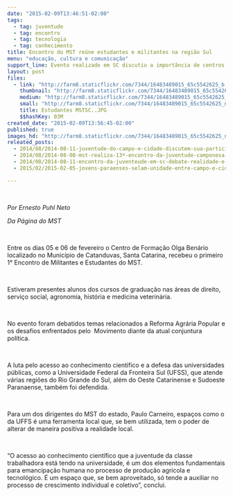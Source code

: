 ```yaml
---
date: "2015-02-09T13:46:51-02:00"
tags:
  - tag: juventude
  - tag: encontro
  - tag: tecnologia
  - tag: conhecimento
title: Encontro do MST reúne estudantes e militantes na região Sul
menu: "educação, cultura e comunicação"
support_line: Evento realizado em SC discutiu a importância de centros formativos e tecnológicos na região.
layout: post
files:
  - link: "http://farm8.staticflickr.com/7344/16483489015_65c5542625_b.jpg"
    thumbnail: "http://farm8.staticflickr.com/7344/16483489015_65c5542625_t.jpg"
    medium: "http://farm8.staticflickr.com/7344/16483489015_65c5542625_z.jpg"
    small: "http://farm8.staticflickr.com/7344/16483489015_65c5542625_n.jpg"
    title: Estudantes MSTSC..JPG
    $$hashKey: 03M
created_date: "2015-02-09T13:56:45-02:00"
published: true
images_hd: "http://farm8.staticflickr.com/7344/16483489015_65c5542625_n.jpg"
releated_posts:
  - 2014/08/2014-08-11-juventude-do-campo-e-cidade-discutem-sua-participacao-nas-lutas-populares.md
  - 2014/08/2014-08-08-mst-realiza-13º-encontro-da-juventude-camponesa-do-ceara.md
  - 2014/08/2014-08-11-encontro-da-juventeude-em-sc-debate-realidade-e-luta-do-campo.md
  - 2015/02/2015-02-05-jovens-paraenses-selam-unidade-entre-campo-e-cidade.md

---
```

<p>&nbsp;</p>

<p><em>Por Ernesto Puhl Neto</em></p>

<p><em>Da P&aacute;gina do MST</em></p>

<p>&nbsp;</p>

<p>Entre os dias 05 e 06 de fevereiro o Centro de Forma&ccedil;&atilde;o Olga Ben&aacute;rio localizado no Munic&iacute;pio de Catanduvas, Santa Catarina, recebeu o primeiro 1&deg; Encontro de Militantes e Estudantes do MST.</p>

<p>&nbsp;</p>

<p>Estiveram presentes alunos dos cursos de gradua&ccedil;&atilde;o nas &aacute;reas de direito, servi&ccedil;o social, agronomia, hist&oacute;ria e medicina veterin&aacute;ria.&nbsp;</p>

<p>&nbsp;</p>

<p>No evento foram debatidos temas relacionados a Reforma Agr&aacute;ria Popular e os desafios enfrentados pelo&nbsp; Movimento diante da atual conjuntura pol&iacute;tica.</p>

<p>&nbsp;</p>

<p>A luta pelo acesso ao conhecimento cientifico e a defesa das universidades p&uacute;blicas, como a Universidade Federal da Fronteira Sul (UFSS), que atende v&aacute;rias regi&otilde;es do Rio Grande do Sul, al&eacute;m do Oeste Catarinense e Sudoeste Paranaense, tamb&eacute;m foi defendida.</p>

<p>&nbsp;</p>

<p>Para um dos dirigentes do MST do estado, Paulo Carneiro, espa&ccedil;os como o da UFFS &eacute; uma ferramenta local que, se bem utilizada, tem o poder de alterar de maneira positiva a realidade local.</p>

<p>&nbsp;</p>

<p>&ldquo;O acesso ao conhecimento cient&iacute;fico que a juventude da classe trabalhadora est&aacute; tendo na universidade, &eacute; um dos elementos fundamentais para emancipa&ccedil;&atilde;o humana no processo de produ&ccedil;&atilde;o agr&iacute;cola e tecnol&oacute;gico. &Eacute; um espa&ccedil;o que, se bem aproveitado, s&oacute; tende a auxiliar no processo de crescimento individual e coletivo&rdquo;, conclui.</p>

<p>&nbsp;</p>
